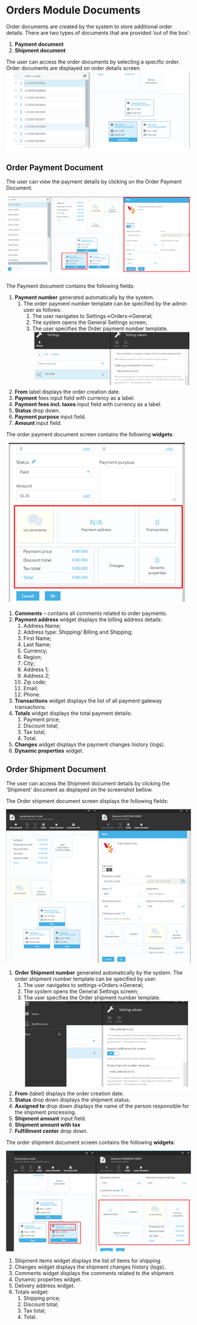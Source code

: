 # Orders Module Documents

Order documents are created by the system to store additional order details. There are two types of documents that are provided ‘out of the box’:

1. **Payment document**
1. **Shipment document**

The user can access the order documents by selecting a specific order. Order documents are displayed on order details screen.
![Fig.Customer Orders](/docs/media/screen-order-documents1.png)

## Order Payment Document

The user can view the payment details by clicking on the Order Payment Document.

![Fig.Customer Orders](/docs/media/screen-payment-document-details.png)

The  Payment document contains the following fields:

1. **Payment number** generated automatically by the system.
     1. The order payment number template can be specified by the admin user as follows:
         1. The user navigates to Settings->Orders->General;
         1. The system opens the General Settings screen;
         1. The user specifies the Order payment number template.
![Fig.Customer Orders](/docs/media/screen-order-payment-number-template.png)
1. **From** label displays the order creation date.
1. **Payment** fees input field with currency as a label.
1. **Payment fees incl. taxes** input field with currency as a label.
1. **Status** drop down.
1. **Payment purpose** input field.
1. **Amount** input field.

The order payment document screen contains the following **widgets**:

![Fig.Customer Orders](/docs/media/screen-payment-document-widgets.png)

1. **Comments** – contains all comments related to order payments.
1. **Payment address** widget displays the billing address details:
     1. Address Name;
     1. Address type: Shipping/ Billing and Shipping;
     1. First Name;
     1. Last Name;
     1. Currency;
     1. Region;
     1. City;
     1. Address 1;
     1. Address 2;
     1. Zip code;
     1. Email;
     1. Phone.
1. **Transactions** widget displays the list of all payment gateway transactions.
1. **Totals** widget displays the total payment details:
     1. Payment price;
     1. Discount total;
     1. Tax total;
     1. Total.
1. **Changes** widget displays the payment changes history (logs).
1. **Dynamic properties** widget.

## Order Shipment Document

The user can access the Shipment document details by clicking  the ‘Shipment’ document as displayed on the screenshot bellow.

The Order shipment document screen displays the following fields:

![Fig.Customer Orders](/docs/media/screen-shipment-details.png)

1. **Order Shipment number** generated automatically by the system. The order shipment number template can be specified by user:
     1. The user navigates to settings->Orders->General;
     1. The system opens the General Settings screen;
     1. The user specifies the Order shipment number template.
![Fig.Customer Orders](/docs/media/screen-order-shipment-number-template.png)
1. **From** (label) displays the order creation date.
1. **Status** drop down displays the shipment status.
1. **Assigned to** drop down displays the name of the person responsible for the shipment processing.
1. **Shipment amount** input field.
1. **Shipment amount with tax**
1. **Fulfillment center** drop down.

The order shipment document screen contains the following **widgets**:

![Fig.Customer Orders](/docs/media/screen-order-shipment-document-widgets.png)

1. Shipment items widget displays the list of items for shipping.
1. Changes widget displays the shipment changes history (logs).
1. Comments widget displays the comments related to the shipment.
1. Dynamic properties widget.
1. Delivery address widget.
1. Totals widget:
     1. Shipping price;
     1. Discount total;
     1. Tax total;
     1. Total.
